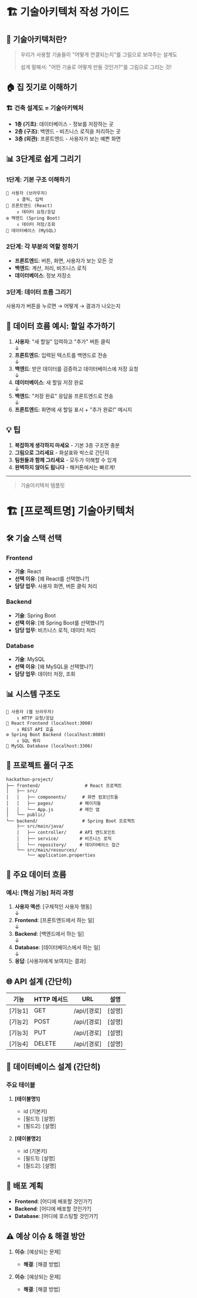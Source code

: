 # 🏗 기술아키텍처 작성 가이드

## 🎯 기술아키텍처란?
> 우리가 사용할 기술들이 "어떻게 연결되는지"를 그림으로 보여주는 설계도
>
> 쉽게 말해서: "어떤 기술로 어떻게 만들 것인가?"를 그림으로 그리는 것!

## 🏠 집 짓기로 이해하기

### 🏗 건축 설계도 = 기술아키텍처
- **1층 (기초)**: 데이터베이스 - 정보를 저장하는 곳
- **2층 (구조)**: 백엔드 - 비즈니스 로직을 처리하는 곳  
- **3층 (외관)**: 프론트엔드 - 사용자가 보는 예쁜 화면

## 📊 3단계로 쉽게 그리기

### 1단계: 기본 구조 이해하기

```
👤 사용자 (브라우저)
    ↕️ 클릭, 입력
🎨 프론트엔드 (React)
    ↕️ 데이터 요청/응답  
⚙️ 백엔드 (Spring Boot)
    ↕️ 데이터 저장/조회
💾 데이터베이스 (MySQL)
```

### 2단계: 각 부분의 역할 정하기
- **프론트엔드**: 버튼, 화면, 사용자가 보는 모든 것
- **백엔드**: 계산, 처리, 비즈니스 로직
- **데이터베이스**: 정보 저장소

### 3단계: 데이터 흐름 그리기
사용자가 버튼을 누르면 → 어떻게 → 결과가 나오는지

## 🔄 데이터 흐름 예시: 할일 추가하기

1. **사용자**: "새 할일" 입력하고 "추가" 버튼 클릭 <br>
   ↓
2. **프론트엔드**: 입력된 텍스트를 백엔드로 전송 <br>
   ↓
3. **백엔드**: 받은 데이터를 검증하고 데이터베이스에 저장 요청 <br>
   ↓
4. **데이터베이스**: 새 할일 저장 완료 <br>
   ↓
5. **백엔드**: "저장 완료" 응답을 프론트엔드로 전송 <br>
   ↓
6. **프론트엔드**: 화면에 새 할일 표시 + "추가 완료!" 메시지

## 💡 팁
1. **복잡하게 생각하지 마세요** - 기본 3층 구조면 충분
2. **그림으로 그리세요** - 화살표와 박스로 간단히
3. **팀원들과 함께 그리세요** - 모두가 이해할 수 있게
4. **완벽하지 않아도 됩니다** - 해커톤에서는 빠르게!

***

> 기술아키텍처 템플릿

# 🏗 [프로젝트명] 기술아키텍처

## 🛠 기술 스택 선택

### Frontend
- **기술**: React
- **선택 이유**: [왜 React를 선택했나?]
- **담당 업무**: 사용자 화면, 버튼 클릭 처리

### Backend  
- **기술**: Spring Boot
- **선택 이유**: [왜 Spring Boot를 선택했나?]
- **담당 업무**: 비즈니스 로직, 데이터 처리

### Database
- **기술**: MySQL
- **선택 이유**: [왜 MySQL을 선택했나?]
- **담당 업무**: 데이터 저장, 조회

## 📊 시스템 구조도

```
👤 사용자 (웹 브라우저)
    ↕️ HTTP 요청/응답
🎨 React Frontend (localhost:3000)
    ↕️ REST API 호출
⚙️ Spring Boot Backend (localhost:8080)
    ↕️ SQL 쿼리
💾 MySQL Database (localhost:3306)
```

## 📁 프로젝트 폴더 구조

```
hackathon-project/
├── frontend/                 # React 프로젝트
│   ├── src/
│   │   ├── components/      # 화면 컴포넌트들
│   │   ├── pages/          # 페이지들
│   │   └── App.js          # 메인 앱
│   └── public/
└── backend/                 # Spring Boot 프로젝트
    ├── src/main/java/
    │   ├── controller/     # API 엔드포인트
    │   ├── service/        # 비즈니스 로직
    │   └── repository/     # 데이터베이스 접근
    └── src/main/resources/
        └── application.properties
```

## 🔄 주요 데이터 흐름

### 예시: [핵심 기능] 처리 과정
1. **사용자 액션**: [구체적인 사용자 행동] <br>
   ↓
2. **Frontend**: [프론트엔드에서 하는 일] <br>
   ↓
3. **Backend**: [백엔드에서 하는 일] <br>
   ↓
4. **Database**: [데이터베이스에서 하는 일] <br>
   ↓
5. **응답**: [사용자에게 보여지는 결과]

## 🌐 API 설계 (간단히)

| 기능 | HTTP 메서드 | URL | 설명 |
|------|-------------|-----|------|
| [기능1] | GET | /api/[경로] | [설명] |
| [기능2] | POST | /api/[경로] | [설명] |
| [기능3] | PUT | /api/[경로] | [설명] |
| [기능4] | DELETE | /api/[경로] | [설명] |

## 💾 데이터베이스 설계 (간단히)

### 주요 테이블
1. **[테이블명1]**
   - id (기본키)
   - \[필드1\]: [설명]
   - \[필드2\]: [설명]

2. **[테이블명2]**
   - id (기본키)
   - \[필드1\]: [설명]
   - \[필드2\]: [설명]

## 🚀 배포 계획
- **Frontend**: [어디에 배포할 것인가?]
- **Backend**: [어디에 배포할 것인가?]
- **Database**: [어디에 호스팅할 것인가?]

## ⚠️ 예상 이슈 & 해결 방안
1. **이슈**: [예상되는 문제]
   - **해결**: [해결 방법]

2. **이슈**: [예상되는 문제]
   - **해결**: [해결 방법]
